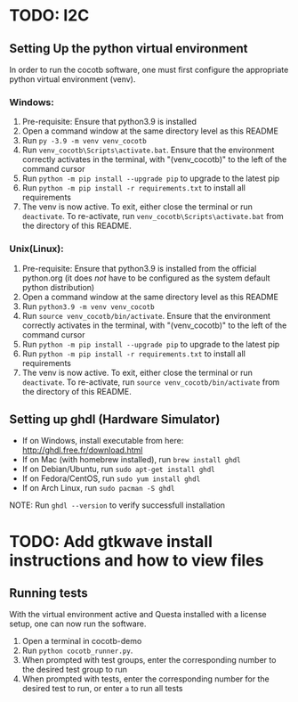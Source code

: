 # TODO: I2C
## Setting Up the python virtual environment
In order to run the cocotb software, one must first configure the appropriate python virtual environment (venv). 

### Windows:
1. Pre-requisite: Ensure that python3.9 is installed
2. Open a command window at the same directory level as this README
3. Run `py -3.9 -m venv venv_cocotb`
4. Run `venv_cocotb\Scripts\activate.bat`. Ensure that the environment correctly activates in the terminal, with "(venv_cocotb)" to the left of the command cursor
5. Run `python -m pip install --upgrade pip` to upgrade to the latest pip
6. Run `python -m pip install -r requirements.txt` to install all requirements
7. The venv is now active. To exit, either close the terminal or run `deactivate`. To re-activate, run `venv_cocotb\Scripts\activate.bat` from the directory of this README.

### Unix(Linux):
1. Pre-requisite: Ensure that python3.9 is installed from the official python.org (it does _not_ have to be configured as the system default python distribution)
2. Open a command window at the same directory level as this README
3. Run `python3.9 -m venv venv_cocotb`
4. Run `source venv_cocotb/bin/activate`. Ensure that the environment correctly activates in the terminal, with "(venv_cocotb)" to the left of the command cursor
5. Run `python -m pip install --upgrade pip` to upgrade to the latest pip
6. Run `python -m pip install -r requirements.txt` to install all requirements
7. The venv is now active. To exit, either close the terminal or run `deactivate`. To re-activate, run `source venv_cocotb/bin/activate` from the directory of this README.


## Setting up ghdl (Hardware Simulator)
- If on Windows, install executable from here: http://ghdl.free.fr/download.html
- If on Mac (with homebrew installed), run `brew install ghdl`
- If on Debian/Ubuntu, run `sudo apt-get install ghdl`
- If on Fedora/CentOS, run `sudo yum install ghdl`
- If on Arch Linux, run `sudo pacman -S ghdl`

NOTE: Run `ghdl --version` to verify successfull installation

# TODO: Add gtkwave install instructions and how to view files

## Running tests
With the virtual environment active and Questa installed with a license setup, one can now run the software.
1. Open a terminal in cocotb-demo
2. Run `python cocotb_runner.py`.
3. When prompted with test groups, enter the corresponding number to the desired test group to run
4. When prompted with tests, enter the corresponding number for the desired test to run, or enter `a` to run all tests